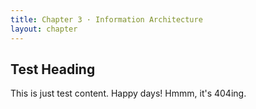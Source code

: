 ```yaml
---
title: Chapter 3 · Information Architecture
layout: chapter
---
```


Test Heading
------------

This is just test content. Happy days! Hmmm, it's 404ing.